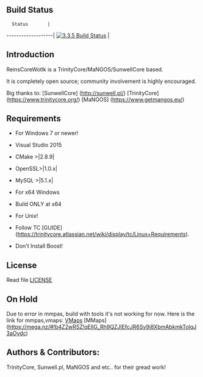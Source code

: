 ## Build Status

      Status       |
-------------------|
[![3.3.5 Build Status](https://travis-ci.org/ReinsCoreWotlk/Core.svg?branch=master)](https://travis-ci.org/ReinsCoreWotlk/Core) |


## Introduction
ReinsCoreWotlk is a TrinityCore/MaNGOS/SunwellCore based.

It is completely open source; community involvement is highly encouraged.

Big thanks to: [SunwellCore] (http://sunwell.pl/) [TrinityCore] (https://www.trinitycore.org/) [MaNGOS] (https://www.getmangos.eu/)

## Requirements

* For Windows 7 or newer!
 * Visual Studio 2015
 * CMake  >|2.8.9|
 * OpenSSL>|1.0.x|
 * MySQL  >|5.1.x|
 
* For x64 Windows
 * Build ONLY at x64

* For Unix!
 * Follow TC [GUIDE] (https://trinitycore.atlassian.net/wiki/display/tc/Linux+Requirements).
 * Don't Install Boost!

## License

Read file [LICENSE](LICENSE)

## On Hold

Due to error in mmpas, build with tools it's not working for now.
Here is the link for mmpas,vmaps: [VMaps](https://mega.nz/#!D5wnEKRL!KE4ra8DtKYfeorEXsQ4jEoxkLVMRmjtltieCUceKmQs) [MMaps] (https://mega.nz/#!b4Z2wRSZ!qEllG_Rh9QZJlEfcJR6Sv9i8XbmAbkmkTolqJ3aOydc)


## Authors &amp; Contributors:

TrinityCore, Sunwell.pl, MaNGOS and etc.. for their gread work!